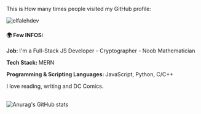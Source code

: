 <p> This is How many times people visited my GitHub profile: </p>
<p align="left"> <img src="https://komarev.com/ghpvc/?username=elfalehdev&label=Profile%20views&color=0e75b6&style=flat" alt="elfalehdev" /> </p>
<h4> 🌍 Few INFOS: </h4>
<p> <b>Job: </b>I'm a Full-Stack JS Developer - Cryptographer - Noob Mathematician</p>
<p> <b>Tech Stack: </b>MERN</p>
<p> <b>Programming & Scripting Languages: </b>JavaScript, Python, C/C++</p>
<quote>I love reading, writing and DC Comics.</quote> 
<br /> <br />

![Anurag's GitHub stats](https://github-readme-stats.vercel.app/api?username=elfalehdev&show_icons=true&theme=dark)

